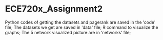 # ECE720x_Assignment2
Python codes of getting the datasets and pagerank are saved in the 'code' file;
The datasets we get are saved in 'data' file; 
R command to visualize the graphs;
The 5 network visualized picture are in 'networks' file;
